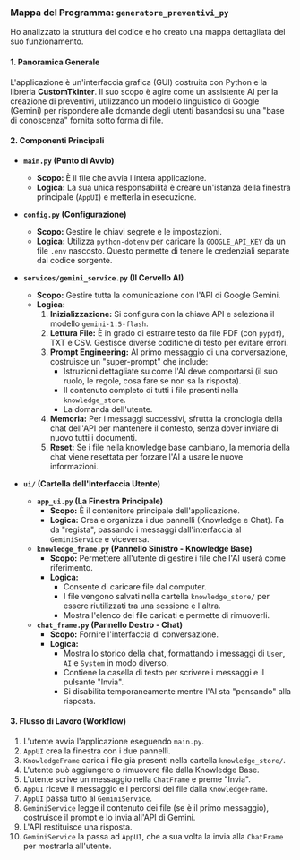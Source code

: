 ### Mappa del Programma: `generatore_preventivi_py`

Ho analizzato la struttura del codice e ho creato una mappa dettagliata del suo funzionamento.

#### 1. Panoramica Generale
L'applicazione è un'interfaccia grafica (GUI) costruita con Python e la libreria **CustomTkinter**. Il suo scopo è agire come un assistente AI per la creazione di preventivi, utilizzando un modello linguistico di Google (Gemini) per rispondere alle domande degli utenti basandosi su una "base di conoscenza" fornita sotto forma di file.

#### 2. Componenti Principali

*   **`main.py` (Punto di Avvio)**
    *   **Scopo:** È il file che avvia l'intera applicazione.
    *   **Logica:** La sua unica responsabilità è creare un'istanza della finestra principale (`AppUI`) e metterla in esecuzione.

*   **`config.py` (Configurazione)**
    *   **Scopo:** Gestire le chiavi segrete e le impostazioni.
    *   **Logica:** Utilizza `python-dotenv` per caricare la `GOOGLE_API_KEY` da un file `.env` nascosto. Questo permette di tenere le credenziali separate dal codice sorgente.

*   **`services/gemini_service.py` (Il Cervello AI)**
    *   **Scopo:** Gestire tutta la comunicazione con l'API di Google Gemini.
    *   **Logica:**
        1.  **Inizializzazione:** Si configura con la chiave API e seleziona il modello `gemini-1.5-flash`.
        2.  **Lettura File:** È in grado di estrarre testo da file PDF (con `pypdf`), TXT e CSV. Gestisce diverse codifiche di testo per evitare errori.
        3.  **Prompt Engineering:** Al primo messaggio di una conversazione, costruisce un "super-prompt" che include:
            *   Istruzioni dettagliate su come l'AI deve comportarsi (il suo ruolo, le regole, cosa fare se non sa la risposta).
            *   Il contenuto completo di tutti i file presenti nella `knowledge_store`.
            *   La domanda dell'utente.
        4.  **Memoria:** Per i messaggi successivi, sfrutta la cronologia della chat dell'API per mantenere il contesto, senza dover inviare di nuovo tutti i documenti.
        5.  **Reset:** Se i file nella knowledge base cambiano, la memoria della chat viene resettata per forzare l'AI a usare le nuove informazioni.

*   **`ui/` (Cartella dell'Interfaccia Utente)**
    *   **`app_ui.py` (La Finestra Principale)**
        *   **Scopo:** È il contenitore principale dell'applicazione.
        *   **Logica:** Crea e organizza i due pannelli (Knowledge e Chat). Fa da "regista", passando i messaggi dall'interfaccia al `GeminiService` e viceversa.
    *   **`knowledge_frame.py` (Pannello Sinistro - Knowledge Base)**
        *   **Scopo:** Permettere all'utente di gestire i file che l'AI userà come riferimento.
        *   **Logica:**
            *   Consente di caricare file dal computer.
            *   I file vengono salvati nella cartella `knowledge_store/` per essere riutilizzati tra una sessione e l'altra.
            *   Mostra l'elenco dei file caricati e permette di rimuoverli.
    *   **`chat_frame.py` (Pannello Destro - Chat)**
        *   **Scopo:** Fornire l'interfaccia di conversazione.
        *   **Logica:**
            *   Mostra lo storico della chat, formattando i messaggi di `User`, `AI` e `System` in modo diverso.
            *   Contiene la casella di testo per scrivere i messaggi e il pulsante "Invia".
            *   Si disabilita temporaneamente mentre l'AI sta "pensando" alla risposta.

#### 3. Flusso di Lavoro (Workflow)

1.  L'utente avvia l'applicazione eseguendo `main.py`.
2.  `AppUI` crea la finestra con i due pannelli.
3.  `KnowledgeFrame` carica i file già presenti nella cartella `knowledge_store/`.
4.  L'utente può aggiungere o rimuovere file dalla Knowledge Base.
5.  L'utente scrive un messaggio nella `ChatFrame` e preme "Invia".
6.  `AppUI` riceve il messaggio e i percorsi dei file dalla `KnowledgeFrame`.
7.  `AppUI` passa tutto al `GeminiService`.
8.  `GeminiService` legge il contenuto dei file (se è il primo messaggio), costruisce il prompt e lo invia all'API di Gemini.
9.  L'API restituisce una risposta.
10. `GeminiService` la passa ad `AppUI`, che a sua volta la invia alla `ChatFrame` per mostrarla all'utente.
